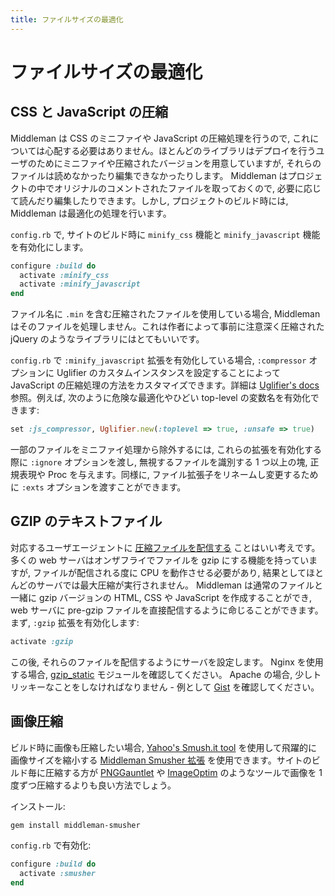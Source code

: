 ```yaml
---
title: ファイルサイズの最適化
---
```


# ファイルサイズの最適化

## CSS と JavaScript の圧縮

Middleman は CSS のミニファイや JavaScript の圧縮処理を行うので, これについては心配する必要はありません。ほとんどのライブラリはデプロイを行うユーザのためにミニファイや圧縮されたバージョンを用意していますが, それらのファイルは読めなかったり編集できなかったりします。 Middleman はプロジェクトの中でオリジナルのコメントされたファイルを取っておくので, 必要に応じて読んだり編集したりできます。しかし, プロジェクトのビルド時には, Middleman は最適化の処理を行います。

`config.rb` で, サイトのビルド時に `minify_css` 機能と `minify_javascript` 機能を有効化にします。

``` ruby
configure :build do
  activate :minify_css
  activate :minify_javascript
end
```

ファイル名に `.min` を含む圧縮されたファイルを使用している場合, Middleman はそのファイルを処理しません。これは作者によって事前に注意深く圧縮された jQuery のようなライブラリにはとてもいいです。

`config.rb` で `:minify_javascript` 拡張を有効化している場合, `:compressor` オプションに Uglifier のカスタムインスタンスを設定することによって JavaScript の圧縮処理の方法をカスタマイズできます。詳細は [Uglifier's docs](https://github.com/lautis/uglifier) 参照。例えば, 次のように危険な最適化やひどい top-level の変数名を有効化できます:

``` ruby
set :js_compressor, Uglifier.new(:toplevel => true, :unsafe => true)
```

一部のファイルをミニファイ処理から除外するには, これらの拡張を有効化する際に `:ignore` オプションを渡し, 無視するファイルを識別する 1 つ以上の塊, 正規表現や Proc を与えます。同様に, ファイル拡張子をリネームし変更するために `:exts` オプションを渡すことができます。

## GZIP のテキストファイル

対応するユーザエージェントに [圧縮ファイルを配信する](http://developer.yahoo.com/performance/rules.html#gzip) ことはいい考えです。多くの web サーバはオンザフライでファイルを gzip にする機能を持っていますが, ファイルが配信される度に CPU を動作させる必要があり, 結果としてほとんどのサーバでは最大圧縮が実行されません。 Middleman は通常のファイルと一緒に gzip バージョンの HTML, CSS や JavaScript を作成することができ,  web サーバに pre-gzip ファイルを直接配信するように命じることができます。まず,  `:gzip` 拡張を有効化します:

``` ruby
activate :gzip
```

この後, それらのファイルを配信するようにサーバを設定します。 Nginx を使用する場合, [gzip_static](http://wiki.nginx.org/NginxHttpGzipStaticModule) モジュールを確認してください。 Apache の場合, 少しトリッキーなことをしなければなりません - 例として [Gist](https://gist.github.com/2200790) を確認してください。

## 画像圧縮

ビルド時に画像も圧縮したい場合, [Yahoo's Smush.it tool] を使用して飛躍的に画像サイズを縮小する [Middleman Smusher 拡張][Middleman Smusher extension] を使用できます。サイトのビルド毎に圧縮する方が [PNGGauntlet](http://pnggauntlet.com) や [ImageOptim](http://imageoptim.pornel.net) のようなツールで画像を 1 度ずつ圧縮するよりも良い方法でしょう。

インストール:

``` bash
gem install middleman-smusher
```

`config.rb` で有効化:

``` ruby
configure :build do
  activate :smusher
end
```

[Middleman Smusher extension]: https://github.com/middleman/middleman-smusher
[Yahoo's Smush.it tool]: http://www.smushit.com/ysmush.it/
